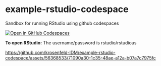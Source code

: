 # example-rstudio-codespace
Sandbox for running RStudio using github codespaces

[![Open in GitHub Codespaces](https://github.com/codespaces/badge.svg)](https://codespaces.new/krosenfeld-IDM/example-rstudio-codespace)

**To open RStudio:**
The username/password is rstudio/rstudious

https://github.com/krosenfeld-IDM/example-rstudio-codespace/assets/56368533/71090a30-1c35-48ae-a12a-b07a7c7975fc

